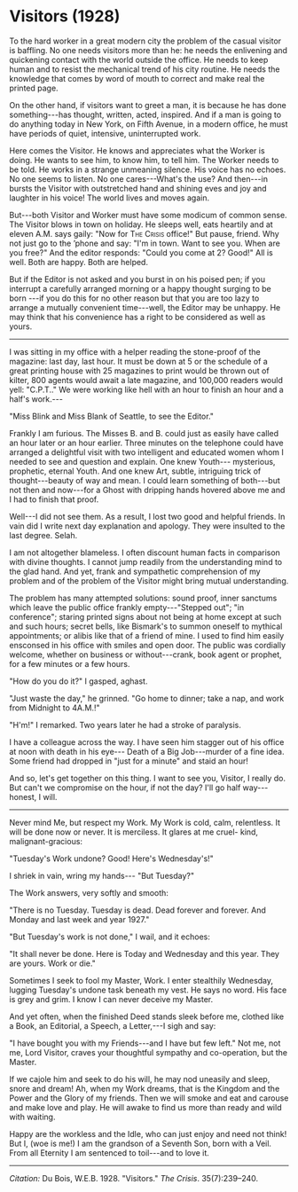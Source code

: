 <!--
title:   Visitors
author:  Du Bois, W.E.B.
journal: The Crisis
year:    1928
volume:  35
issue:   7
pages:   239-240
-->

# Visitors (1928)

To the hard worker in a great modern city the problem of the casual
visitor is baffling. No one needs visitors more than he: he needs the
enlivening and quickening contact with the world outside the office. He
needs to keep human and to resist the mechanical trend of his city
routine. He needs the knowledge that comes by word of mouth to correct
and make real the printed page.

On the other hand, if visitors want to greet a man, it is because he has
done something---has thought, written, acted, inspired. And if a man is
going to do anything today in New York, on Fifth Avenue, in a modern
office, he must have periods of quiet, intensive, uninterrupted work.

Here comes the Visitor. He knows and appreciates what the Worker is
doing. He wants to see him, to know him, to tell him. The Worker needs
to be told. He works in a strange unmeaning silence. His voice has no
echoes. No one seems to listen. No one cares---What's the use? And
then---in bursts the Visitor with outstretched hand and shining eves and
joy and laughter in his voice! The world lives and moves again.

But---both Visitor and Worker must have some modicum of common sense.
The Visitor blows in town on holiday. He sleeps well, eats heartily and
at eleven&nbsp;A.M. says gaily: "Now for <span style="font-variant:small-caps;">The Crisis</span> office!"
But pause, friend. Why not just go to the &rsquo;phone and say: "I'm in town.
Want to see you. When are you free?" And the editor responds: "Could you
come at 2? Good!" All is well. Both are happy. Both are helped.

But if the Editor is not asked and you burst in on his poised pen; if
you interrupt a carefully arranged morning or a happy thought surging to
be born ---if you do this for no other reason but that you are too lazy
to arrange a mutually convenient time---well, the Editor may be unhappy.
He may think that his convenience has a right
to be considered as well as yours.

<hr/>

I was sitting in my office with a helper reading the stone-proof of the
magazine: last day, last hour. It must be down at 5 or the schedule of a
great printing house with 25 magazines to print would be thrown out of
kilter, 800 agents would await a late magazine, and 100,000 readers
would yell: "C.P.T.." We were working like hell with an hour to finish
an hour and a half's work.---

"Miss Blink and Miss Blank of Seattle, to see the Editor."

Frankly I am furious. The Misses B. and B. could just as easily have
called an hour later or an hour earlier. Three minutes on the telephone
could have arranged a delightful visit with two intelligent and educated
women whom I needed to see and question and explain. One knew Youth---
mysterious, prophetic, eternal Youth. And one knew Art, subtle,
intriguing trick of thought---beauty of way and mean. I could learn
something of both---but not then and now---for a Ghost with dripping
hands hovered above me and I had to finish that proof.

Well---I did not see them. As a result, I lost two good and helpful
friends. In vain did I write next day explanation and apology. They were
insulted to the last degree. Selah.

I am not altogether blameless. I often discount human facts in
comparison with divine thoughts. I cannot jump readily from the
understanding mind to the glad hand. And yet, frank and sympathetic
comprehension of my problem and of the problem of the Visitor might
bring mutual understanding.

The problem has many attempted solutions: sound proof, inner sanctums
which leave the public office frankly empty---"Stepped out"; "in
conference"; staring printed signs about not being at home except at
such and such hours; secret bells, like Bismark's to summon oneself to
mythical appointments; or alibis like that of a friend of mine. I used
to find him easily ensconsed in his office with smiles and open door.
The public was cordially welcome, whether on business or without---crank, book agent or prophet, for a few minutes or a few hours.

"How do you do it?" I gasped, aghast.

"Just waste the day," he grinned. "Go home to dinner; take a nap,
and work from Midnight to 4A.M.!"

"H'm!" I remarked. Two years later he had a stroke of paralysis.

I have a colleague across the way. I have seen him stagger out of his
office at noon with death in his eye--- Death of a Big Job---murder of a
fine idea. Some friend had dropped in "just for a minute" and staid an
hour!

And so, let's get together on this thing. I want to see you, Visitor, I
really do. But can't we compromise on the hour, if not the day? I'll go
half way---honest, I will.

<hr/>

Never mind Me, but respect my Work. My Work is cold, calm, relentless.
It will be done now or never. It is merciless. It glares at me cruel-
kind, malignant-gracious:

"Tuesday's Work undone? Good! Here's Wednesday's!"

I shriek in vain, wring my hands--- "But Tuesday?"

The Work answers, very softly and smooth:

"There is no Tuesday. Tuesday is dead. Dead forever and forever. And
Monday and last week and year 1927." 

"But Tuesday's work is not done,"
I wail, and it echoes:

"It shall never be done. Here is Today and Wednesday and this year. They
are yours. Work or die." 

Sometimes I seek to fool my Master, Work. I
enter stealthily Wednesday, lugging Tuesday's undone task beneath my
vest. He says no word. His face is grey and grim. I know I can never
deceive my Master.

And yet often, when the finished Deed stands sleek before me, clothed
like a Book, an Editorial, a Speech, a Letter,---I sigh and say:

"I have bought you with my Friends---and I have but few left." Not me,
not me, Lord Visitor, craves your thoughtful sympathy and co-operation,
but the Master.

If we cajole him and seek to do his will, he may nod uneasily and sleep,
snore and dream! Ah, when my
Work dreams, that is the Kingdom and the Power and the Glory of my
friends. Then we will smoke and eat and carouse and make love and play.
He will awake to find us more than ready and wild with waiting.

Happy are the workless and the Idle, who can just enjoy and need not
think! But I, (woe is me!) I am the grandson of a Seventh Son, born with
a Veil. From all Eternity I am sentenced to toil---and to love it.

______________
*Citation:* Du Bois, W.E.B. 1928. "Visitors." *The Crisis*. 35(7):239&ndash;240.